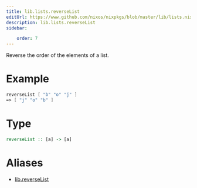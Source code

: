 ```yaml
---
title: lib.lists.reverseList
editUrl: https://www.github.com/nixos/nixpkgs/blob/master/lib/lists.nix#L656C17
description: lib.lists.reverseList
sidebar:

    order: 7
---
```


Reverse the order of the elements of a list.

# Example

```nix
reverseList [ "b" "o" "j" ]
=> [ "j" "o" "b" ]
```

# Type

```haskell
reverseList :: [a] -> [a]
```


# Aliases

- [lib.reverseList](/nix-doc-comments/reference/lib/lib-reverseList)


